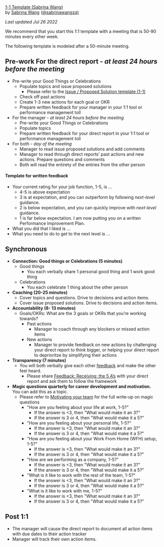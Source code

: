 [1-1 Template (Sabrina Wang)](https://docs.google.com/document/d/1WDx85P_G_XJMEiSv3Kcu5CwowE860naFdCRfem_cV8o/edit?usp=sharing)  
by [Sabrina Wang](https://sabrina-wang.super.site/) ([@sabrinawangzq)](https://twitter.com/sabrinawangzq)

_Last updated Jul 26 2022_

We recommend that you start this 1:1 template with a meeting that is 50-90 minutes every other week.

The following template is modeled after a 50-minute meeting.

## Pre-work For the direct report \- _at least 24 hours before the meeting_

- Pre-write your Good Things or Celebrations
  - Populate topics and issue proposed solutions
    - Please refer to the [Issue / Proposed Solution template (1-1)](https://docs.google.com/document/d/1Hn_E1UFYruM1sXATsSwIydIJ4EsxMvxlnyoypOVRb_M/edit#heading=h.6ww0l7nn95nc)
  - Check off past actions
  - Create 1-3 new actions for each goal or OKR
  - Prepare written feedback for your manager in your 1:1 tool or performance management toll
- For the manager \- _at least 24 hours before the meeting_
  - Pre-write your Good Things or Celebrations
  - Populate topics
  - Prepare written feedback for your direct report in your 1:1 tool or performance management toll
- For both \- _day of the meeting_
  - Manager to read issue proposed solutions and add comments
  - Manager to read through direct reports’ past actions and new actions. Prepare questions and comments
  - Both will read the entirety of the entries from the other person

#### Template for written feedback

- Your current rating for your job function, 1-5, is …
  - 4-5 is above expectation
  - 3 is at expectation, and you can outperform by following _next-level_ guidance.
  - 2 is below expectation, and you can quickly improve with _next-level_ guidance.
  - 1 is far below expectation. I am now putting you on a written Performance Improvement Plan.
- What you did that I liked is ...
- What you need to do to get to the next level is …

## Synchronous

- **Connection: Good things or Celebrations (5 minutes)**
  - Good things
    - You each verbally share 1 personal good thing and 1 work good thing
  - Celebrations
    - You each celebrate 1 thing about the other person
- **Coaching (20-25 minutes)**
  - Cover topics and questions. Drive to decisions and action items.
  - Cover issue proposed solutions. Drive to decisions and action items.
- **Accountability (8- 13 minutes)**
  - Goals/OKRs: What are the 3 goals or OKRs that you’re working towards?
    - Past actions
      - Manager to coach through any blockers or missed action items
    - New actions
      - Manager to provide feedback on new actions by challenging your direct report to think bigger, or helping your direct report to deprioritze by simplifying their actions
- **Transparency (7 minutes)**
  - You will both verbally give each other [feedback](https://docs.google.com/document/d/1wi714sobuQP72sKXw6J_gkwkhtVh1t6--op_Pk0YPxA/edit) and make the other feel heard.
    - Please share [Feedback: Receiving: the 5 A’s](https://docs.google.com/document/d/1zsVOnpNayriDpzgjJUDO2n47YxO9EAXbVH2uC_Zpnms/edit) with your direct report and ask them to follow the framework
- **Magic questions quarterly for career development and motivation.** You can add this as a topic.
  - Please refer to [Motivating your team](https://docs.google.com/document/d/14kFZcqm3zaS5uY4QmG307BViQyoSbDDS1U04NpYhmes/edit) for the full write-up on magic questions
    - "How are you feeling about your life at work, 1-5?"
      - If the answer is \<3, then "What would make it an 3?"
      - If the answer is 3 or 4, then "What would make it a 5?"
    - "How are you feeling about your personal life, 1-5?"
      - If the answer is \<3, then "What would make it an 3?"
      - If the answer is 3 or 4, then "What would make it a 5?"
    - "How are you feeling about your Work From Home (WFH) setup, 1-5?"
      - If the answer is \<3, then "What would make it an 3?"
      - If the answer is 3 or 4, then "What would make it a 5?"
    - "How are we performing as a company, 1-5?"
      - If the answer is \<3, then "What would make it an 3?"
      - If the answer is 3 or 4, then "What would make it a 5?"
    - "What is it like to work with the rest of the team, 1-5?"
      - If the answer is \<3, then "What would make it an 3?"
      - If the answer is 3 or 4, then "What would make it a 5?"
    - "What is it like to work with me, 1-5?"
      - If the answer is \<3, then "What would make it an 3?"
      - If the answer is 3 or 4, then "What would make it a 5?"

## Post 1:1

- The manager will cause the direct report to document all action items with due dates to their action tracker
- Manager will track their own action items.

